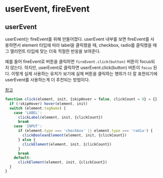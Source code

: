 # userEvent, fireEvent

## userEvent

userEvent는 fireEvent를 위해 만들어졌다. userEvent 내부를 보면 fireEvent를 사용하면서 element 타입에 따라 label을 클릭했을 때, checkbox, radio를 클릭했을 때 그 엘리먼트 타입에 맞는 더욱 적절한 반응을 보여준다.

예를 들어 fireEvent로 버튼을 클릭하면 `fireEvent.click(button)` 버튼이 focus되지 않는다. 하지만, userEvent로 클릭하면 userEvent.click(button) 버튼이 `focus` 된다. 이렇게 실제 사용하는 유저가 보기에 실제 버튼을 클릭하는 행위가 더 잘 표현되기에 userEvent를 사용하는게 더 추천되는 방법이다.

[참고](https://github.com/testing-library/user-event/blob/5feaa942f46bb37d96c2f2fbeb4b33e8beff75ad/src/click.js#L87-L103)

```javascript
function click(element, init, {skipHover = false, clickCount = 0} = {}) {
  if (!skipHover) hover(element, init)
  switch (element.tagName) {
    case 'LABEL':
      clickLabel(element, init, {clickCount})
      break
    case 'INPUT':
      if (element.type === 'checkbox' || element.type === 'radio') {
        clickBooleanElement(element, init, {clickCount})
      } else {
        clickElement(element, init, {clickCount})
      }
      break
    default:
      clickElement(element, init, {clickCount})
  }
}
```

